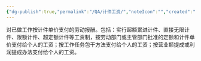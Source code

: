 ```yaml
---
{"dg-publish":true,"permalink":"/QA/计件工资/","noteIcon":"","created":"2025-03-27T18:36:40.261+08:00"}
---
```


对已做工作按计件单价支付的劳动报酬。包括：实行超额累进计件、直接无限计件、限额计件、超定额计件等工资制，按劳动部门或主管部门批准的定额和计件单价支付给个人的工资；按工作任务包干方法支付给个人的工资；按营业额提成或利润提成办法支付给个人的工资。
